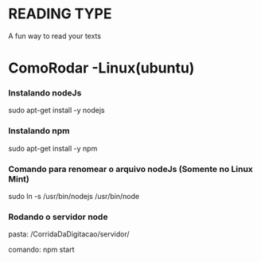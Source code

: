 # READING TYPE

A fun way to read your texts

# ComoRodar -Linux(ubuntu)

### Instalando nodeJs 
sudo apt-get install -y nodejs

### Instalando npm
sudo apt-get install -y npm

### Comando para renomear o arquivo nodeJs (Somente no Linux Mint)
sudo ln -s /usr/bin/nodejs /usr/bin/node

### Rodando o servidor node
pasta: /CorridaDaDigitacao/servidor/

comando: npm start


